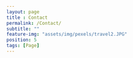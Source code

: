 ```yaml
---
layout: page
title : Contact
permalink: /Contact/
subtitle: "" 
feature-img: "assets/img/pexels/travel2.JPG"
position: 5
tags: [Page]
---
```

